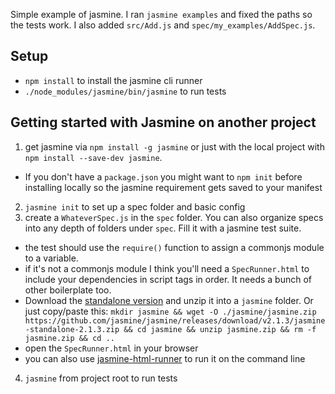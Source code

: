 Simple example of jasmine. I ran `jasmine examples` and fixed the paths so the tests work. I also added `src/Add.js` and `spec/my_examples/AddSpec.js`.

## Setup

* `npm install` to install the jasmine cli runner
* `./node_modules/jasmine/bin/jasmine` to run tests

## Getting started with Jasmine on another project

1. get jasmine via `npm install -g jasmine` or just with the local project with `npm install --save-dev jasmine`. 
 * If you don't have a `package.json` you might want to `npm init` before installing locally so the jasmine requirement gets saved to your manifest
2. `jasmine init` to set up a spec folder and basic config
3. create a `WhateverSpec.js` in the `spec` folder. You can also organize specs into any depth of folders under `spec`. Fill it with a jasmine test suite.
 * the test should use the `require()` function to assign a commonjs module to a variable.
 * if it's not a commonjs module I think you'll need a `SpecRunner.html` to include your dependencies in script tags in order. It needs a bunch of other boilerplate too.
  * Download the [standalone version](https://github.com/jasmine/jasmine/releases) and unzip it into a `jasmine` folder. Or just copy/paste this: `mkdir jasmine && wget -O ./jasmine/jasmine.zip https://github.com/jasmine/jasmine/releases/download/v2.1.3/jasmine-standalone-2.1.3.zip && cd jasmine && unzip jasmine.zip && rm -f jasmine.zip && cd ..`
  * open the `SpecRunner.html` in your browser
  * you can also use [jasmine-html-runner](https://www.npmjs.com/package/jasmine-html-runner) to run it on the command line
4. `jasmine` from project root to run tests
